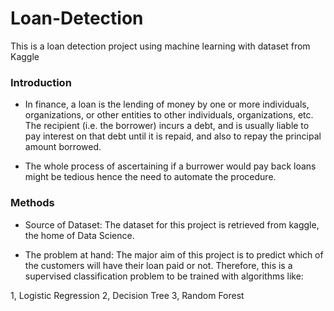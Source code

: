 # Loan-Detection
 This is a loan detection project using machine learning with dataset from Kaggle
 
### Introduction

- In finance, a loan is the lending of money by one or more individuals, organizations, or other entities to other individuals, organizations, etc. The recipient (i.e. the borrower) incurs a debt, and is usually liable to pay interest on that debt until it is repaid, and also to repay the principal amount borrowed.

- The whole process of ascertaining if a burrower would pay back loans might be tedious hence the need to automate the procedure.

### Methods 

- Source of Dataset: The dataset for this project is retrieved from kaggle, the home of Data Science.

- The problem at hand: The major aim of this project is to predict which of the customers will have their loan paid or not. Therefore, this is a supervised classification problem to be trained with algorithms like:

1, Logistic Regression
2, Decision Tree
3, Random Forest

